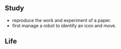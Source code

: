## Study
- reproduce the work and experiment of a paper.
- first manage a robot to identify an icon and move.

## Life
